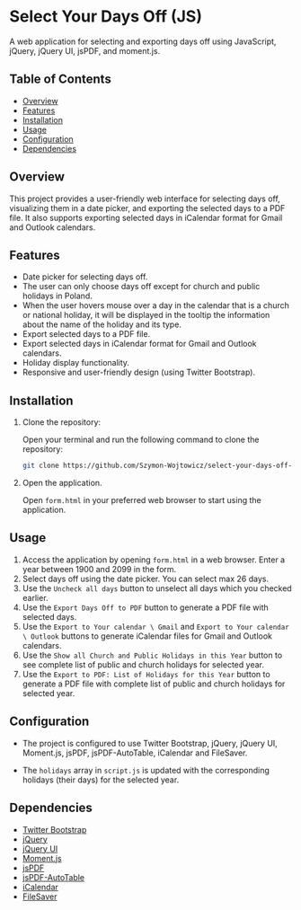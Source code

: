 # Select Your Days Off (JS) 

A web application for selecting and exporting days off using JavaScript, jQuery, jQuery UI, jsPDF, and moment.js.

## Table of Contents

- [Overview](#overview)
- [Features](#features)
- [Installation](#installation)
- [Usage](#usage)
- [Configuration](#configuration)
- [Dependencies](#dependencies)

## Overview

This project provides a user-friendly web interface for selecting days off, visualizing them in a date picker, and exporting the selected days to a PDF file. It also supports exporting selected days in iCalendar format for Gmail and Outlook calendars.

## Features

- Date picker for selecting days off.
- The user can only choose days off except for church and public holidays in Poland.<!-- Użytkownik może wybrać tylko dni wolne poza świętami kościelnymi i państwowymi w Polsce. -->
- When the user hovers mouse over a day in the calendar that is a church or national holiday, it will be displayed in the tooltip the information about the name of the holiday and its type.<!-- Po najechaniu myszką przez użytkownika w kalendarzu na dzień będący świętem kościelnym lub państwowym, zostanie w tooltpie wyświetlona informacja o nazwie święta i jego rodzaju. -->  
- Export selected days to a PDF file.
- Export selected days in iCalendar format for Gmail and Outlook calendars.
- Holiday display functionality.
- Responsive and user-friendly design (using Twitter Bootstrap).

## Installation

1. Clone the repository:

   Open your terminal and run the following command to clone the repository:

    ```bash
    git clone https://github.com/Szymon-Wojtowicz/select-your-days-off-js.git
    ```
   
2. Open the application.

   Open `form.html` in your preferred web browser to start using the application.

## Usage

1. Access the application by opening `form.html` in a web browser. Enter a year between 1900 and 2099 in the form.
2. Select days off using the date picker. You can select max 26 days.
3. Use the `Uncheck all days` button to unselect all days which you checked earlier.
4. Use the `Export Days Off to PDF` button to generate a PDF file with selected days.
5. Use the `Export to Your calendar \ Gmail` and `Export to Your calendar \ Outlook` buttons to generate iCalendar files for Gmail and Outlook calendars.
6. Use the `Show all Church and Public Holidays in this Year` button to see complete list of public and church holidays for selected year. 
7. Use the `Export to PDF: List of Holidays for this Year` button to generate a PDF file with complete list of public and church holidays for selected year.

## Configuration

- The project is configured to use Twitter Bootstrap, jQuery, jQuery UI, Moment.js, jsPDF, jsPDF-AutoTable, iCalendar and FileSaver.

- The `holidays` array in `script.js` is updated with the corresponding holidays (their days) for the selected year.

## Dependencies

- [Twitter Bootstrap](https://getbootstrap.com/)
- [jQuery](https://jquery.com/)
- [jQuery UI](https://jqueryui.com/)
- [Moment.js](https://cdnjs.com/libraries/moment.js/2.29.1)
- [jsPDF](https://cdnjs.com/libraries/jspdf)
- [jsPDF-AutoTable](https://github.com/simonbengtsson/jsPDF-AutoTable)
- [iCalendar](https://github.com/nwcell/ics.js/)
- [FileSaver](https://cdnjs.com/libraries/FileSaver.js)
